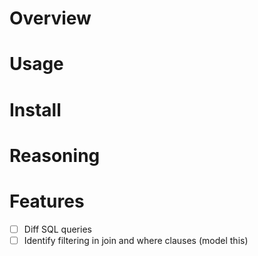 # Overview


# Usage


# Install


# Reasoning


# Features
- [ ] Diff SQL queries
- [ ] Identify filtering in join and where clauses (model this)
